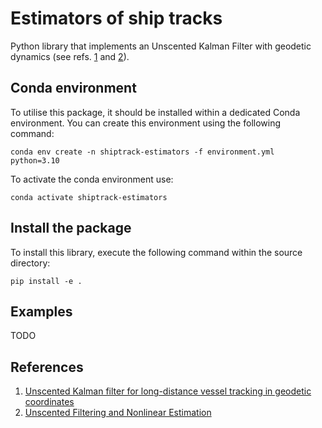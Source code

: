 # Estimators of ship tracks

Python library that implements an Unscented Kalman Filter with geodetic dynamics (see refs. [1] and [2]).

## Conda environment

To utilise this package, it should be installed within a dedicated Conda environment. You can create this environment using the following command:

```
conda env create -n shiptrack-estimators -f environment.yml python=3.10
```

To activate the conda environment use:

```
conda activate shiptrack-estimators
```

## Install the package

To install this library, execute the following command within the source directory:

```
pip install -e .
```

## Examples

TODO

## References

1. [Unscented Kalman filter for long-distance vessel tracking in geodetic coordinates][1]
1. [Unscented Filtering and Nonlinear Estimation][2]

[1]: https://doi.org/10.1016/j.apor.2022.103205
[2]: https://ieeexplore.ieee.org/document/1271397
